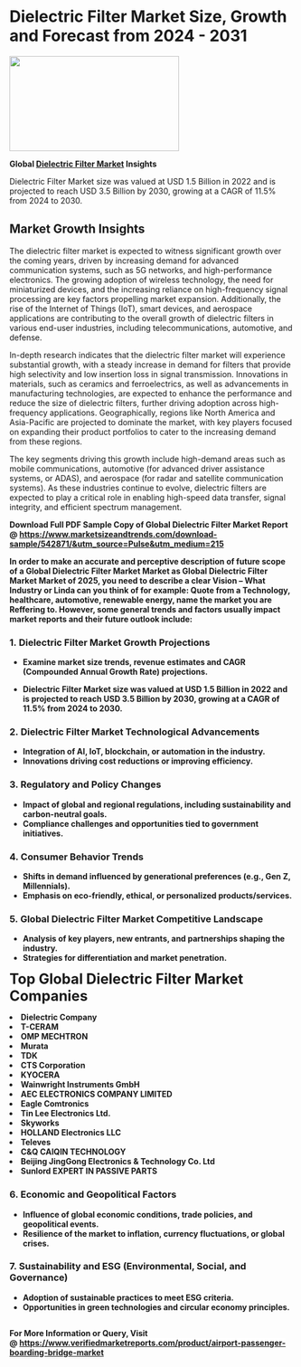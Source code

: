 <H1>Dielectric Filter Market Size, Growth and Forecast from 2024 - 2031</H1><img class="aligncenter size-medium wp-image-584254" src="https://thirdeyenews.in/wp-content/uploads/2024/09/Global-Market-Research-300x168.jpeg" alt="" width="300" height="168" /><p><strong>Global&nbsp;<a href="https://www.marketsizeandtrends.com/download-sample/542871/&amp;utm_source=Pulse&amp;utm_medium=215">Dielectric Filter Market</a> Insights</strong></p><p>Dielectric Filter Market size was valued at USD 1.5 Billion in 2022 and is projected to reach USD 3.5 Billion by 2030, growing at a CAGR of 11.5% from 2024 to 2030.</p><p><h2>Market Growth Insights</h2> <p>The dielectric filter market is expected to witness significant growth over the coming years, driven by increasing demand for advanced communication systems, such as 5G networks, and high-performance electronics. The growing adoption of wireless technology, the need for miniaturized devices, and the increasing reliance on high-frequency signal processing are key factors propelling market expansion. Additionally, the rise of the Internet of Things (IoT), smart devices, and aerospace applications are contributing to the overall growth of dielectric filters in various end-user industries, including telecommunications, automotive, and defense.</p> <p><strong></strong></p> <p>In-depth research indicates that the dielectric filter market will experience substantial growth, with a steady increase in demand for filters that provide high selectivity and low insertion loss in signal transmission. Innovations in materials, such as ceramics and ferroelectrics, as well as advancements in manufacturing technologies, are expected to enhance the performance and reduce the size of dielectric filters, further driving adoption across high-frequency applications. Geographically, regions like North America and Asia-Pacific are projected to dominate the market, with key players focused on expanding their product portfolios to cater to the increasing demand from these regions.</p> <p>The key segments driving this growth include high-demand areas such as mobile communications, automotive (for advanced driver assistance systems, or ADAS), and aerospace (for radar and satellite communication systems). As these industries continue to evolve, dielectric filters are expected to play a critical role in enabling high-speed data transfer, signal integrity, and efficient spectrum management.</p> <p><strong></p><p><span class=""><strong>Download Full PDF Sample Copy of Global Dielectric Filter Market Report</strong> @ <a href="https://www.marketsizeandtrends.com/download-sample/542871/&amp;utm_source=Pulse&amp;utm_medium=215" target="_blank">https://www.marketsizeandtrends.com/download-sample/542871/&amp;utm_source=Pulse&amp;utm_medium=215</a></span></p><p>In order to make an accurate and perceptive description of future scope of a Global&nbsp;Dielectric Filter Market Market as Global&nbsp;Dielectric Filter Market Market of 2025, you need to describe a clear Vision &ndash; What Industry or Linda can you think of for example: Quote from a Technology, healthcare, automotive, renewable energy, name the market you are Reffering to. However, some general trends and factors usually impact market reports and their future outlook include:</p><h3>1.&nbsp;<strong>Dielectric Filter Market Growth Projections</strong></h3><ul><li>Examine market size trends, revenue estimates and CAGR (Compounded Annual Growth Rate) projections.</li><li><p>Dielectric Filter Market size was valued at USD 1.5 Billion in 2022 and is projected to reach USD 3.5 Billion by 2030, growing at a CAGR of 11.5% from 2024 to 2030.</p></li></ul><h3>2.&nbsp;<strong>Dielectric Filter Market Technological Advancements</strong></h3><ul><li>Integration of AI, IoT, blockchain, or automation in the industry.</li><li>Innovations driving cost reductions or improving efficiency.</li></ul><h3>3.&nbsp;<strong>Regulatory and Policy Changes</strong></h3><ul><li>Impact of global and regional regulations, including sustainability and carbon-neutral goals.</li><li>Compliance challenges and opportunities tied to government initiatives.</li></ul><h3>4.&nbsp;<strong>Consumer Behavior Trends</strong></h3><ul><li>Shifts in demand influenced by generational preferences (e.g., Gen Z, Millennials).</li><li>Emphasis on eco-friendly, ethical, or personalized products/services.</li></ul><h3>5.&nbsp;<strong>Global Dielectric Filter Market Competitive Landscape</strong></h3><ul><li>Analysis of key players, new entrants, and partnerships shaping the industry.</li><li>Strategies for differentiation and market penetration.</li></ul><p data-pm-slice="1 1 []"><span style="color: inherit; font-family: inherit; font-size: 25px;">Top Global Dielectric Filter Market Companies</span></p><div class="" data-test-id=""><p><li>Dielectric Company</li><li> T-CERAM</li><li> OMP MECHTRON</li><li> Murata</li><li> TDK</li><li> CTS Corporation</li><li> KYOCERA</li><li> Wainwright Instruments GmbH</li><li> AEC ELECTRONICS COMPANY LIMITED</li><li> Eagle Comtronics</li><li> Tin Lee Electronics Ltd.</li><li> Skyworks</li><li> HOLLAND Electronics LLC</li><li> Televes</li><li> C&Q CAIQIN TECHNOLOGY</li><li> Beijing JingGong Electronics & Technology Co. Ltd</li><li> Sunlord EXPERT IN PASSIVE PARTS</li></p></div><h3>6.&nbsp;<strong>Economic and Geopolitical Factors</strong></h3><ul><li>Influence of global economic conditions, trade policies, and geopolitical events.</li><li>Resilience of the market to inflation, currency fluctuations, or global crises.</li></ul><h3>7.&nbsp;<strong>Sustainability and ESG (Environmental, Social, and Governance)</strong></h3><ul><li>Adoption of sustainable practices to meet ESG criteria.</li><li>Opportunities in green technologies and circular economy principles.</li></ul><h2><strong style="font-size: 14px;">For More Information or Query, Visit @&nbsp;</strong><a style="background-color: #ffffff; font-size: 14px;" href="https://www.marketsizeandtrends.com/report/dielectric-filter-market/" target="_blank">https://www.verifiedmarketreports.com/product/airport-passenger-boarding-bridge-market</a></h2>
